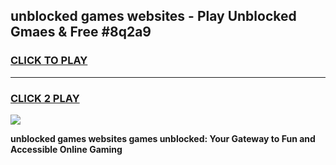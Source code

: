 
## unblocked games websites - Play Unblocked Gmaes & Free #8q2a9
<h3>
<a href="https://premium.freeplayer.one?title=unblocked_games_websites&ref=03M">CLICK TO PLAY</a></h3>
<hr>

<h3>
<a href="https://premium.freeplayer.one?title=unblocked_games_websites&ref=03M">CLICK 2 PLAY</a>
  
</h3>

<a href="https://premium.freeplayer.one?title=unblocked_games_websites&ref=03M"><img src="https://clearcache.store/games.png"></a>


**unblocked games websites games unblocked: Your Gateway to Fun and Accessible Online Gaming**
